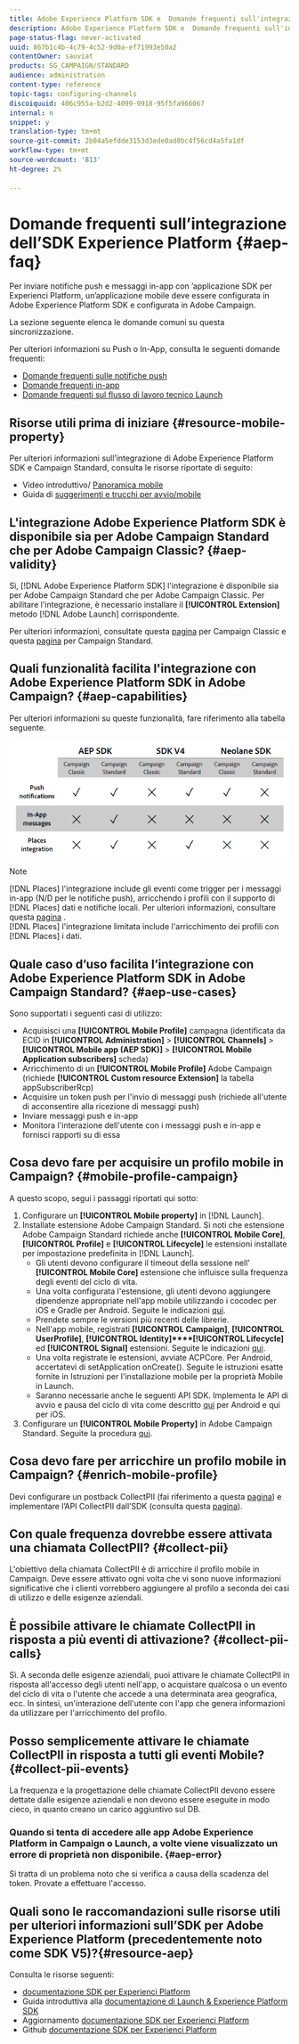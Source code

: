 ```yaml
---
title: Adobe Experience Platform SDK e  Domande frequenti sull'integrazione Adobe Campaign
description: Adobe Experience Platform SDK e  Domande frequenti sull'integrazione Adobe Campaign
page-status-flag: never-activated
uuid: 867b1c4b-4c79-4c52-9d0a-ef71993e50a2
contentOwner: sauviat
products: SG_CAMPAIGN/STANDARD
audience: administration
content-type: reference
topic-tags: configuring-channels
discoiquuid: 406c955a-b2d2-4099-9918-95f5fa966067
internal: n
snippet: y
translation-type: tm+mt
source-git-commit: 2b04a5efdde3153d3ede0ad8bc4f56cd4a5fa1df
workflow-type: tm+mt
source-wordcount: '813'
ht-degree: 2%

---
```



# Domande frequenti sull’integrazione dell’SDK  Experience Platform {#aep-faq}

Per inviare notifiche push e messaggi in-app con ’applicazione SDK per Experienci Platform, un’applicazione mobile deve essere configurata in Adobe Experience Platform SDK e configurata in  Adobe Campaign.

La sezione seguente elenca le domande comuni su questa sincronizzazione.

Per ulteriori informazioni su Push o In-App, consulta le seguenti domande frequenti:

* [Domande frequenti sulle notifiche push](../../channels/using/about-push-notifications.md#push-faq)
* [Domande frequenti in-app](../../channels/using/about-push-notifications.md#in-app-faq)
* [Domande frequenti sul flusso di lavoro tecnico Launch](../../administration/using/syncwithlaunch-faq.md)

## Risorse utili prima di iniziare {#resource-mobile-property}

Per ulteriori informazioni sull’integrazione di Adobe Experience Platform SDK e Campaign Standard, consulta le risorse riportate di seguito:

* Video introduttivo/ [Panoramica mobile](https://www.adobe.com/experience-platform/launch.html#acpl-mobile-video)
* Guida di [suggerimenti e trucchi per avvio/mobile](https://www.adobe.com/content/dam/www/us/en/experience-platform/launch-tag-manager/pdfs/adobe-cloud-platform-launch-tips-and-tricks-sheet.pdf)

## L&#39;integrazione Adobe Experience Platform SDK è disponibile sia per  Adobe Campaign Standard che per Adobe Campaign Classic? {#aep-validity}

Sì, [!DNL Adobe Experience Platform SDK] l&#39;integrazione è disponibile sia per  Adobe Campaign Standard che per Adobe Campaign Classic. Per abilitare l&#39;integrazione, è necessario installare il **[!UICONTROL Extension]** metodo [!DNL Adobe Launch] corrispondente.

Per ulteriori informazioni, consultate questa [pagina](https://aep-sdks.gitbook.io/docs/using-mobile-extensions/adobe-campaignclassic) per Campaign Classic e questa [pagina](https://aep-sdks.gitbook.io/docs/using-mobile-extensions/adobe-campaign-standard) per Campaign Standard.

## Quali funzionalità facilita l&#39;integrazione con Adobe Experience Platform SDK in  Adobe Campaign? {#aep-capabilities}

Per ulteriori informazioni su queste funzionalità, fare riferimento alla tabella seguente.

![](assets/faq.png)

>[!Note]
>
>[!DNL Places] l&#39;integrazione include gli eventi come trigger per i messaggi in-app (N/D per le notifiche push), arricchendo i profili con il supporto di [!DNL Places] dati e notifiche locali. Per ulteriori informazioni, consultare questa [pagina](../../channels/using/preparing-and-sending-an-in-app-message.md) . <br>[!DNL Places] l&#39;integrazione limitata include l&#39;arricchimento dei profili con [!DNL Places] i dati.

## Quale caso d’uso facilita l’integrazione con Adobe Experience Platform SDK in  Adobe Campaign Standard? {#aep-use-cases}

Sono supportati i seguenti casi di utilizzo:

* Acquisisci una **[!UICONTROL Mobile Profile]** campagna (identificata da ECID in **[!UICONTROL Administration]** > **[!UICONTROL Channels]** > **[!UICONTROL Mobile app (AEP SDK)]** > **[!UICONTROL Mobile Application subscribers]** scheda)
* Arricchimento di un **[!UICONTROL Mobile Profile]** Adobe Campaign  (richiede **[!UICONTROL Custom resource Extension]** la tabella appSubscriberRcp)
* Acquisire un token push per l&#39;invio di messaggi push (richiede all&#39;utente di acconsentire alla ricezione di messaggi push)
* Inviare messaggi push e in-app
* Monitora l&#39;interazione dell&#39;utente con i messaggi push e in-app e fornisci rapporti su di essa

## Cosa devo fare per acquisire un profilo mobile in Campaign? {#mobile-profile-campaign}

A questo scopo, segui i passaggi riportati qui sotto:

1. Configurare un **[!UICONTROL Mobile property]** in [!DNL Launch].
1. Installate  estensione Adobe Campaign Standard. Si noti che  estensione Adobe Campaign Standard richiede anche **[!UICONTROL Mobile Core]**, **[!UICONTROL Profile]** e **[!UICONTROL Lifecycle]** le estensioni installate per impostazione predefinita in [!DNL Launch].
   * Gli utenti devono configurare il timeout della sessione nell’ **[!UICONTROL Mobile Core]** estensione che influisce sulla frequenza degli eventi del ciclo di vita.
   * Una volta configurata l&#39;estensione, gli utenti devono aggiungere dipendenze appropriate nell&#39;app mobile utilizzando i cocodec per iOS e Gradle per Android. Seguite le indicazioni [qui](https://aep-sdks.gitbook.io/docs/using-mobile-extensions/adobe-campaign-standard).
   * Prendete sempre le versioni più recenti delle librerie.
   * Nell&#39;app mobile, registrati **[!UICONTROL Campaign]**, **[!UICONTROL UserProfile]**, **[!UICONTROL Identity]****[!UICONTROL Lifecycle]** ed **[!UICONTROL Signal]** estensioni. Seguite le indicazioni [qui](https://aep-sdks.gitbook.io/docs/using-mobile-extensions/adobe-campaign-standard#register-the-campaign-standard-extension-with-mobile-core).
   * Una volta registrate le estensioni, avviate ACPCore. Per Android, accertatevi di setApplication onCreate(). Seguite le istruzioni esatte fornite in Istruzioni per l&#39;installazione mobile per la proprietà Mobile in Launch.
   * Saranno necessarie anche le seguenti API SDK. Implementa le API di avvio e pausa del ciclo di vita come descritto [qui](https://aep-sdks.gitbook.io/docs/using-mobile-extensions/mobile-core/lifecycle/lifecycle-extension-in-android) per Android e qui per iOS.
1. Configurare un **[!UICONTROL Mobile Property]** in  Adobe Campaign Standard. Seguite la procedura [qui](../../administration/using/configuring-a-mobile-application.md#channel-specific-config).

## Cosa devo fare per arricchire un profilo mobile in Campaign? {#enrich-mobile-profile}

Devi configurare un postback CollectPII (fai riferimento a questa [pagina](https://helpx.adobe.com/campaign/kb/config-app-in-launch.html#PIIpostback)) e implementare l’API CollectPII dall’SDK (consulta questa [pagina](https://aep-sdks.gitbook.io/docs/using-mobile-extensions/mobile-core/mobile-core-api-reference#collect-pii)).

## Con quale frequenza dovrebbe essere attivata una chiamata CollectPII? {#collect-pii}

L&#39;obiettivo della chiamata CollectPII è di arricchire il profilo mobile in Campaign. Deve essere attivato ogni volta che vi sono nuove informazioni significative che i clienti vorrebbero aggiungere al profilo a seconda dei casi di utilizzo e delle esigenze aziendali.

## È possibile attivare le chiamate CollectPII in risposta a più eventi di attivazione? {#collect-pii-calls}

Sì. A seconda delle esigenze aziendali, puoi attivare le chiamate CollectPII in risposta all&#39;accesso degli utenti nell&#39;app, o acquistare qualcosa o un evento del ciclo di vita o l&#39;utente che accede a una determinata area geografica, ecc. In sintesi, un&#39;interazione dell&#39;utente con l&#39;app che genera informazioni da utilizzare per l&#39;arricchimento del profilo.

## Posso semplicemente attivare le chiamate CollectPII in risposta a tutti gli eventi Mobile? {#collect-pii-events}

La frequenza e la progettazione delle chiamate CollectPII devono essere dettate dalle esigenze aziendali e non devono essere eseguite in modo cieco, in quanto creano un carico aggiuntivo sul DB.

### Quando si tenta di accedere alle app Adobe Experience Platform in Campaign o Launch, a volte viene visualizzato un errore di proprietà non disponibile. {#aep-error}

Si tratta di un problema noto che si verifica a causa della scadenza del token. Provate a effettuare l&#39;accesso.

## Quali sono le raccomandazioni sulle risorse utili per ulteriori informazioni sull’SDK per Adobe Experience Platform (precedentemente noto come SDK V5)?{#resource-aep}

Consulta le risorse seguenti:

*  [documentazione SDK per Experienci Platform](https://aep-sdks.gitbook.io/docs/)
* Guida introduttiva alla [documentazione di Launch &amp;  Experience Platform SDK](https://aep-sdks.gitbook.io/docs/getting-started/create-a-mobile-property)
* Aggiornamento  [documentazione SDK per Experienci Platform](https://aep-sdks.gitbook.io/docs/resources/upgrading-to-aep)
* Github  [documentazione SDK per Experienci Platform](https://github.com/Adobe-Marketing-Cloud/acp-sdks/)

